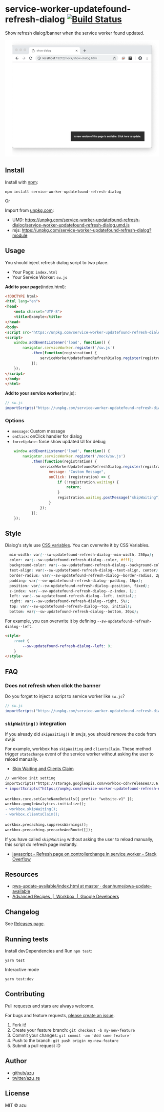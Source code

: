 # service-worker-updatefound-refresh-dialog [![Build Status](https://travis-ci.org/azu/service-worker-updatefound-refresh-dialog.svg?branch=master)](https://travis-ci.org/azu/service-worker-updatefound-refresh-dialog)

Show refresh dialog/banner when the service worker found updated.

![screen shot](./docs/screenshot.png)

## Install

Install with [npm](https://www.npmjs.com/):

    npm install service-worker-updatefound-refresh-dialog

Or

Import from [unpkg.com](https://unpkg.com/):

- UMD: https://unpkg.com/service-worker-updatefound-refresh-dialog/service-worker-updatefound-refresh-dialog.umd.js
- mjs: https://unpkg.com/service-worker-updatefound-refresh-dialog?module

## Usage

You should inject refresh dialog script to two place.

- Your Page: `index.html`
- Your Service Worker: `sw.js`

**Add to your page**(index.html):

```html
<!DOCTYPE html>
<html lang="en">
<head>
    <meta charset="UTF-8">
    <title>Example</title>
</head>
<body>
<script src="https://unpkg.com/service-worker-updatefound-refresh-dialog/service-worker-updatefound-refresh-dialog.umd.js"></script>
<script>
    window.addEventListener('load', function() {
        navigator.serviceWorker.register('/sw.js')
            .then(function(registration) {
                serviceWorkerUpdatefoundRefreshDialog.register(registration);
            });
    });
</script>
</body>
</html>
```

**Add to your service worker**(sw.js):

```js
// sw.js
importScripts("https://unpkg.com/service-worker-updatefound-refresh-dialog/service-worker-updatefound-refresh-dialog.umd.js");
```

### Options

- `message`: Custom message
- `onClick`: onClick handler for dialog
- `forceUpdate`: force show updated UI for debug

```js
    window.addEventListener('load', function() {
        navigator.serviceWorker.register('/mock/sw.js')
            .then(function(registration) {
                serviceWorkerUpdatefoundRefreshDialog.register(registration, {
                    message: "Custom Message",
                    onClick: (registration) => {
                        if (!registration.waiting) {
                            return;
                        }
                        registration.waiting.postMessage("skipWaiting");
                    }
                });
            });
    });
```

## Style

Dialog's style use [CSS variables](https://developer.mozilla.org/en-US/docs/Web/CSS/--*).
You can overwrite it by CSS Variables.

```css
  min-width: var(--sw-updatefound-refresh-dialog--min-width, 250px);
  color: var(--sw-updatefound-refresh-dialog--color, #fff);
  background-color: var(--sw-updatefound-refresh-dialog--background-color, #333);
  text-align: var(--sw-updatefound-refresh-dialog--text-align, center);
  border-radius: var(--sw-updatefound-refresh-dialog--border-radius, 2px);
  padding: var(--sw-updatefound-refresh-dialog--padding, 16px);
  position: var(--sw-updatefound-refresh-dialog--position, fixed);
  z-index: var(--sw-updatefound-refresh-dialog--z-index, 1);
  left: var(--sw-updatefound-refresh-dialog--left, initial);
  right: var(--sw-updatefound-refresh-dialog--right, 5%);
  top: var(--sw-updatefound-refresh-dialog--top, initial);
  bottom: var(--sw-updatefound-refresh-dialog--bottom, 30px);
```

For example, you can overwrite it by defining `--sw-updatefound-refresh-dialog--left`.

```html
<style>
    :root {
        --sw-updatefound-refresh-dialog--left: 0;
    }
</style>
```

## FAQ

### Does not refresh when click the banner

Do you forget to inject a script to service worker like `sw.js`?

```js
// sw.js
importScripts("https://unpkg.com/service-worker-updatefound-refresh-dialog/service-worker-updatefound-refresh-dialog.umd.js");
```

### `skipWaiting()` integration

If you already did `skipWaiting()` in sw.js, you should remove the code from sw.js

For example, workbox has `skipWaiting` and `clientsClaim`.
These method trigger `statechange` event of the service worker without asking the user to reload manually.

- [Skip Waiting and Clients Claim](https://developers.google.com/web/tools/workbox/modules/workbox-sw#skip_waiting_and_clients_claim)

```diff
// workbox init setting
importScripts("https://storage.googleapis.com/workbox-cdn/releases/3.6.1/workbox-sw.js");
+ importScripts("https://unpkg.com/service-worker-updatefound-refresh-dialog/service-worker-updatefound-refresh-dialog.umd.js")

workbox.core.setCacheNameDetails({ prefix: "website-v1" });
workbox.googleAnalytics.initialize();
- workbox.skipWaiting();
- workbox.clientsClaim();

workbox.precaching.suppressWarnings();
workbox.precaching.precacheAndRoute([]);
```

If you have called `skipWaiting` without asking the user to reload manually, this script do refresh page instantly.

- [javascript - Refresh page on controllerchange in service worker - Stack Overflow](https://stackoverflow.com/questions/41891031/refresh-page-on-controllerchange-in-service-worker)

## Resources

- [pwa-update-available/index.html at master · deanhume/pwa-update-available](https://github.com/deanhume/pwa-update-available/blob/master/index.html)
- [Advanced Recipes  |  Workbox  |  Google Developers](https://developers.google.com/web/tools/workbox/guides/advanced-recipes)


## Changelog

See [Releases page](https://github.com/azu/service-worker-updatefound-refresh-dialog/releases).

## Running tests

Install devDependencies and Run `npm test`:

    yarn test

Interactive mode

    yarn test:dev

## Contributing

Pull requests and stars are always welcome.

For bugs and feature requests, [please create an issue](https://github.com/azu/service-worker-updatefound-refresh-dialog/issues).

1. Fork it!
2. Create your feature branch: `git checkout -b my-new-feature`
3. Commit your changes: `git commit -am 'Add some feature'`
4. Push to the branch: `git push origin my-new-feature`
5. Submit a pull request :D

## Author

- [github/azu](https://github.com/azu)
- [twitter/azu_re](https://twitter.com/azu_re)

## License

MIT © azu
